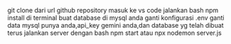 git clone dari url github repository
masuk ke vs code
jalankan bash npm install di terminal
buat database di mysql anda
ganti konfigurasi .env ganti data mysql punya anda,api_key gemini anda,dan database yg telah dibuat
terus jalankan server dengan bash npm start atau npx nodemon server.js                                   
